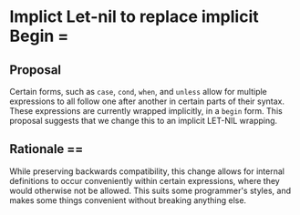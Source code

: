 # Implict Let-nil to replace implicit Begin =

## Proposal

Certain forms, such as `case`, `cond`, `when`, and `unless` allow for multiple expressions to all follow one after another in certain parts of their syntax. These expressions are currently wrapped implicitly, in a `begin` form. This proposal suggests that we change this to an implicit LET-NIL wrapping.
>
## Rationale ==

While preserving backwards compatibility, this change allows for internal definitions to occur conveniently within certain expressions, where they would otherwise not be allowed. This suits some programmer's styles, and makes some things convenient without breaking anything else.
